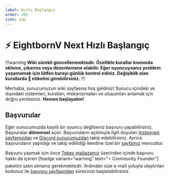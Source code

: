 ```yaml
---
label: Hızlı Başlangıç
order: 101
icon: zap
---
```


# :zap: EightbornV Next Hızlı Başlangıç

!!!warning
**Wiki sürekli güncellenmektedir. Özellikle kurallar kısmında ekleme, çıkarma veya düzenlemene olabilir. Eğer oyuncuysanız problem yaşamamak için lütfen burayı günlük kontrol ediniz. Değişiklik olan kurallarda :star2: etiketini görebilirsiniz.**
!!!

Merhaba, sunucumuzun wiki sayfasına hoş geldiniz! Sunucu içindeki ve dışındaki sistemleri, kuralları, mekanizmaları ve oluşumları anlamak için doğru yerdesiniz. **Hemen başlayalım!**

## Başvurular

Eğer sunucumuzda kayıtlı bir oyuncu değilseniz başvuru yapabilirsiniz. Başvuralar **dönemsel** açılır. Başvuruların açılımıyla ilgili duyuları [Instagram sayfamızdan](https://www.instagram.com/eightbornvofficial/) ve [Discord sunucumuzdan](https://discord.gg/eightborn) takip edebilirsiniz. Ayrıca başvuruların yapıldığı ve takip edilildiği kendine özel bir [sayfamız](https://eightbornv.com/basvuru) mevcuttur.

Başvuru yapmak için önce [Tebex mağazamız](https://eightnext.tebex.io/) üzerinden içinde başvuru hakkı da içeren [!badge variant="warning" text=":star: Community Founder"] paketini satın almanız gerekmektedir. Ardından size e-mail yoluyla ulaştırılan kodunuz ile [başvuru sayfasından](https://eightbornv.com/basvuru) sürecinizi başlatabilirsiniz.
